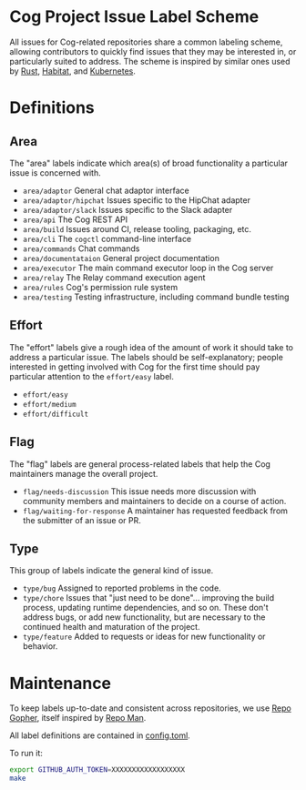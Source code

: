 Cog Project Issue Label Scheme
==============================

All issues for Cog-related repositories share a common labeling
scheme, allowing contributors to quickly find issues that they may be
interested in, or particularly suited to address. The scheme is
inspired by similar ones used by
[Rust](https://github.com/rust-lang/rust/labels),
[Habitat](https://github.com/habitat-sh/habitat/labels), and
[Kubernetes](https://github.com/kubernetes/kubernetes/labels).

# Definitions

## Area
The "area" labels indicate which area(s) of broad functionality a particular
issue is concerned with.

* `area/adaptor`
  General chat adaptor interface
* `area/adaptor/hipchat`
  Issues specific to the HipChat adapter
* `area/adaptor/slack`
  Issues specific to the Slack adapter
* `area/api`
  The Cog REST API
* `area/build`
  Issues around CI, release tooling, packaging, etc.
* `area/cli`
  The `cogctl` command-line interface
* `area/commands`
  Chat commands
* `area/documentataion`
  General project documentation
* `area/executor`
  The main command executor loop in the Cog server
* `area/relay`
  The Relay command execution agent
* `area/rules`
  Cog's permission rule system
* `area/testing`
  Testing infrastructure, including command bundle testing

## Effort
The "effort" labels give a rough idea of the amount of work it should take to
address a particular issue. The labels should be self-explanatory; people
interested in getting involved with Cog for the first time should pay particular
attention to the `effort/easy` label.

* `effort/easy`
* `effort/medium`
* `effort/difficult`

## Flag
The "flag" labels are general process-related labels that help the Cog
maintainers manage the overall project.

* `flag/needs-discussion`
  This issue needs more discussion with community members and maintainers to
  decide on a course of action.
* `flag/waiting-for-response`
  A maintainer has requested feedback from the submitter of an issue or PR.

## Type
This group of labels indicate the general kind of issue.

* `type/bug`
  Assigned to reported problems in the code.
* `type/chore`
  Issues that "just need to be done"... improving the build process, updating
  runtime dependencies, and so on. These don't address bugs, or add new
  functionality, but are necessary to the continued health and maturation of the
  project.
* `type/feature`
  Added to requests or ideas for new functionality or behavior.

# Maintenance

To keep labels up-to-date and consistent across repositories, we use
[Repo Gopher](https://github.com/ohaiwalt/repo-gopher), itself
inspired by [Repo Man](https://github.com/thommay/repo_man).

All label definitions are contained in [config.toml](config.toml).

To run it:

``` sh
export GITHUB_AUTH_TOKEN=XXXXXXXXXXXXXXXXXX
make
```
